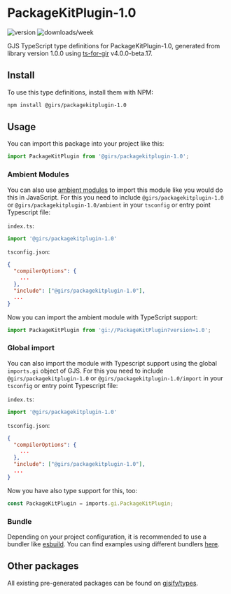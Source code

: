 
# PackageKitPlugin-1.0

![version](https://img.shields.io/npm/v/@girs/packagekitplugin-1.0)
![downloads/week](https://img.shields.io/npm/dw/@girs/packagekitplugin-1.0)


GJS TypeScript type definitions for PackageKitPlugin-1.0, generated from library version 1.0.0 using [ts-for-gir](https://github.com/gjsify/ts-for-gir) v4.0.0-beta.17.


## Install

To use this type definitions, install them with NPM:
```bash
npm install @girs/packagekitplugin-1.0
```

## Usage

You can import this package into your project like this:
```ts
import PackageKitPlugin from '@girs/packagekitplugin-1.0';
```

### Ambient Modules

You can also use [ambient modules](https://github.com/gjsify/ts-for-gir/tree/main/packages/cli#ambient-modules) to import this module like you would do this in JavaScript.
For this you need to include `@girs/packagekitplugin-1.0` or `@girs/packagekitplugin-1.0/ambient` in your `tsconfig` or entry point Typescript file:

`index.ts`:
```ts
import '@girs/packagekitplugin-1.0'
```

`tsconfig.json`:
```json
{
  "compilerOptions": {
    ...
  },
  "include": ["@girs/packagekitplugin-1.0"],
  ...
}
```

Now you can import the ambient module with TypeScript support: 

```ts
import PackageKitPlugin from 'gi://PackageKitPlugin?version=1.0';
```

### Global import

You can also import the module with Typescript support using the global `imports.gi` object of GJS.
For this you need to include `@girs/packagekitplugin-1.0` or `@girs/packagekitplugin-1.0/import` in your `tsconfig` or entry point Typescript file:

`index.ts`:
```ts
import '@girs/packagekitplugin-1.0'
```

`tsconfig.json`:
```json
{
  "compilerOptions": {
    ...
  },
  "include": ["@girs/packagekitplugin-1.0"],
  ...
}
```

Now you have also type support for this, too:

```ts
const PackageKitPlugin = imports.gi.PackageKitPlugin;
```

### Bundle

Depending on your project configuration, it is recommended to use a bundler like [esbuild](https://esbuild.github.io/). You can find examples using different bundlers [here](https://github.com/gjsify/ts-for-gir/tree/main/examples).

## Other packages

All existing pre-generated packages can be found on [gjsify/types](https://github.com/gjsify/types).

